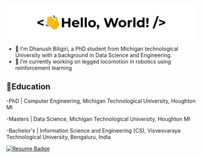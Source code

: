 <img src = hello.gif>


<!--## Hi there 👋-->


- 👨 I'm Dhanush Biligiri,  a PhD student from Michigan technological University with a background in Data Science and Engineering.
- 🔭 I’m currently working on legged locomotion in robotics using reinforcement learning


## 📘Education

-PhD | Computer Engineering,
 Michigan Technological University,
 Houghton MI
 
-Masters | Data Science,
 Michigan Technological University,
 Houghton MI 

-Bachelor's | Information Science and Engineering (CS),
 Visvesvaraya Technological University,
 Bengaluru, India


[![Resume Badge](https://img.shields.io/badge/-Resume-teal?style=flat-square&logoColor=white&link=https://github.com/dhanushbiligiri/dhanushbiligiri/blob/main/Dhanush-Biligiri-FlowCV-Resume-20240603%20(1).pdf)](https://github.com/dhanushbiligiri/dhanushbiligiri/blob/main/Dhanush-Biligiri-FlowCV-Resume-20240603%20(1).pdf)
<!--
**dhanushbiligiri/dhanushbiligiri** is a ✨ _special_ ✨ repository because its `README.md` (this file) appears on your GitHub profile.

Here are some ideas to get you started:

- 🔭 I’m currently working on ...
- 🌱 I’m currently learning ...
- 👯 I’m looking to collaborate on ...
- 🤔 I’m looking for help with ...
- 💬 Ask me about ...
- 📫 How to reach me: ...
- 😄 Pronouns: ...
- ⚡ Fun fact: ...
-->
